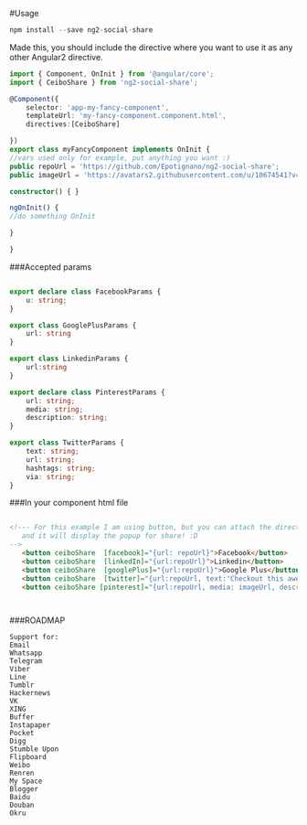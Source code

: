 #Usage 

```javascript
npm install --save ng2-social-share
```


Made this, you should include the directive where you want to use it as any other Angular2 directive.

```typescript
import { Component, OnInit } from '@angular/core';
import { CeiboShare } from 'ng2-social-share';

@Component({
    selector: 'app-my-fancy-component',
    templateUrl: 'my-fancy-component.component.html',
    directives:[CeiboShare]

})
export class myFancyComponent implements OnInit {
//vars used only for example, put anything you want :)
public repoUrl = 'https://github.com/Epotignano/ng2-social-share';
public imageUrl = 'https://avatars2.githubusercontent.com/u/10674541?v=3&s=200';

constructor() { }

ngOnInit() {
//do something OnInit

}

}
```

###Accepted params


```typescript

export declare class FacebookParams {
    u: string;
}

export class GooglePlusParams {
    url: string
}

export class LinkedinParams {
    url:string
}

export declare class PinterestParams {
    url: string;
    media: string;
    description: string;
}

export class TwitterParams {
    text: string;
    url: string;
    hashtags: string;
    via: string;
}

```

###In your component html file
 
 ```html

 <!--- For this example I am using button, but you can attach the directive to anything you want
    and it will display the popup for share! :D
 -->
    <button ceiboShare  [facebook]="{url: repoUrl}">Facebook</button>
    <button ceiboShare  [linkedIn]="{url:repoUrl}">Linkedin</button>
    <button ceiboShare  [googlePlus]="{url:repoUrl}">Google Plus</button>
    <button ceiboShare  [twitter]="{url:repoUrl, text:'Checkout this awesome ng2 social share directive', hashtags:'angular2, social, ceiboIT'}">Twitter</button>
    <button ceiboShare [pinterest]="{url:repoUrl, media: imageUrl, description:'Checkout this awesome angular2 directive'}">Pinterest</button>




 ```




###ROADMAP

    Support for:
    Email
    Whatsapp
    Telegram
    Viber
    Line
    Tumblr
    Hackernews
    VK
    XING
    Buffer
    Instapaper
    Pocket
    Digg
    Stumble Upon
    Flipboard
    Weibo
    Renren
    My Space
    Blogger
    Baidu
    Douban
    Okru
